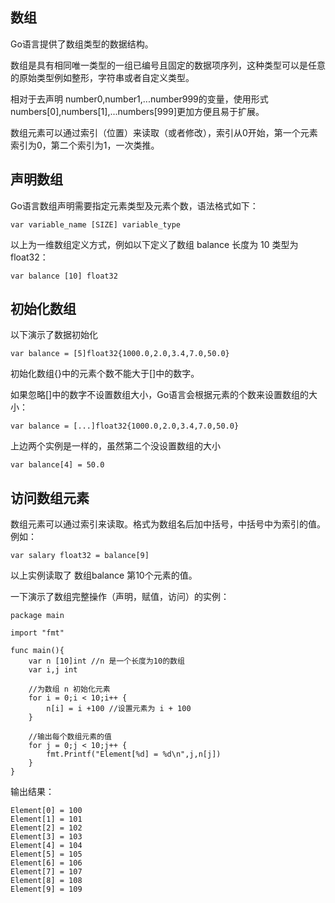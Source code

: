 ## 数组 ##

Go语言提供了数组类型的数据结构。

数组是具有相同唯一类型的一组已编号且固定的数据项序列，这种类型可以是任意的原始类型例如整形，字符串或者自定义类型。

相对于去声明 number0,number1,...number999的变量，使用形式 numbers[0],numbers[1],...numbers[999]更加方便且易于扩展。

数组元素可以通过索引（位置）来读取（或者修改），索引从0开始，第一个元素索引为0，第二个索引为1，一次类推。

## 声明数组 ##

Go语言数组声明需要指定元素类型及元素个数，语法格式如下：

    var variable_name [SIZE] variable_type

以上为一维数组定义方式，例如以下定义了数组 balance 长度为 10 类型为 float32：

    var balance [10] float32

## 初始化数组 ##

以下演示了数据初始化
    
    var balance = [5]float32{1000.0,2.0,3.4,7.0,50.0}

初始化数组{}中的元素个数不能大于[]中的数字。

如果忽略[]中的数字不设置数组大小，Go语言会根据元素的个数来设置数组的大小：

    var balance = [...]float32{1000.0,2.0,3.4,7.0,50.0}

上边两个实例是一样的，虽然第二个没设置数组的大小

	var balance[4] = 50.0

## 访问数组元素 ##

数组元素可以通过索引来读取。格式为数组名后加中括号，中括号中为索引的值。例如：

    var salary float32 = balance[9]

以上实例读取了 数组balance 第10个元素的值。

一下演示了数组完整操作（声明，赋值，访问）的实例：

    package main
	
	import "fmt"

	func main(){
		var n [10]int //n 是一个长度为10的数组
		var i,j int
		
		//为数组 n 初始化元素
		for i = 0;i < 10;i++ {
			n[i] = i +100 //设置元素为 i + 100
		}

		//输出每个数组元素的值		
		for j = 0;j < 10;j++ {
			fmt.Printf("Element[%d] = %d\n",j,n[j])
		}
	}

输出结果：

    Element[0] = 100
	Element[1] = 101
	Element[2] = 102
	Element[3] = 103
	Element[4] = 104
	Element[5] = 105
	Element[6] = 106
	Element[7] = 107
	Element[8] = 108
	Element[9] = 109




